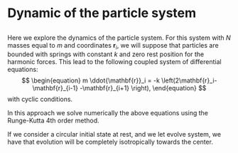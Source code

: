 # Dynamic of the particle system

## 
Here we explore the dynamics of the particle system. For this system with $N$ masses equal to ${m}$ and coordinates ${\mathbf{r}_i}$, we will suppose that particles are bounded with springs with constant $k$ and zero rest position for the harmonic forces. This lead to the following coupled system of differential equations:
$$
\begin{equation}
    m \ddot{\mathbf{r}}_i = -k \left(2\mathbf{r}_i-\mathbf{r}_{i-1} -\mathbf{r}_{i+1} \right),
\end{equation}
$$
with cyclic conditions.

In this approach we solve numerically the above equations using the Runge-Kutta 4th order method.


If we consider a circular initial state at rest, and we let evolve system, we have that evolution will be completely isotropically towards the center.

